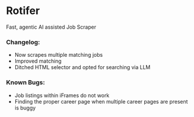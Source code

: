 # Rotifer

Fast, agentic AI assisted Job Scraper


### Changelog:

- Now scrapes multiple matching jobs
- Improved matching
- Ditched HTML selector and opted for searching via LLM


### Known Bugs:

- Job listings within iFrames do not work
- Finding the proper career page when multiple career pages are present is buggy